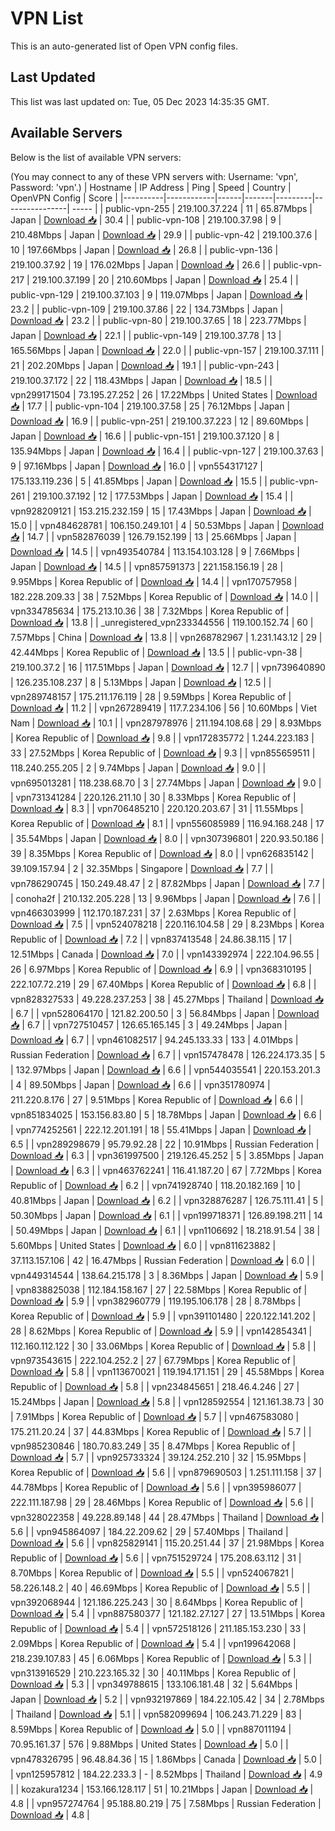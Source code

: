 # VPN List

This is an auto-generated list of Open VPN config files.

## Last Updated

This list was last updated on: Tue, 05 Dec 2023 14:35:35 GMT.

## Available Servers

Below is the list of available VPN servers:

(You may connect to any of these VPN servers with: Username: 'vpn', Password: 'vpn'.)
| Hostname | IP Address | Ping | Speed | Country | OpenVPN Config | Score |
|----------|------------|------|-------|---------|----------------| ----- |
| public-vpn-255 | 219.100.37.224 | 11 | 65.87Mbps | Japan | [Download 📥](./configs/server_0_JP.ovpn) | 30.4 |
| public-vpn-108 | 219.100.37.98 | 9 | 210.48Mbps | Japan | [Download 📥](./configs/server_1_JP.ovpn) | 29.9 |
| public-vpn-42 | 219.100.37.6 | 10 | 197.66Mbps | Japan | [Download 📥](./configs/server_2_JP.ovpn) | 26.8 |
| public-vpn-136 | 219.100.37.92 | 19 | 176.02Mbps | Japan | [Download 📥](./configs/server_3_JP.ovpn) | 26.6 |
| public-vpn-217 | 219.100.37.199 | 20 | 210.60Mbps | Japan | [Download 📥](./configs/server_4_JP.ovpn) | 25.4 |
| public-vpn-129 | 219.100.37.103 | 9 | 119.07Mbps | Japan | [Download 📥](./configs/server_5_JP.ovpn) | 23.2 |
| public-vpn-109 | 219.100.37.86 | 22 | 134.73Mbps | Japan | [Download 📥](./configs/server_6_JP.ovpn) | 23.2 |
| public-vpn-80 | 219.100.37.65 | 18 | 223.77Mbps | Japan | [Download 📥](./configs/server_7_JP.ovpn) | 22.1 |
| public-vpn-149 | 219.100.37.78 | 13 | 165.56Mbps | Japan | [Download 📥](./configs/server_8_JP.ovpn) | 22.0 |
| public-vpn-157 | 219.100.37.111 | 21 | 202.20Mbps | Japan | [Download 📥](./configs/server_9_JP.ovpn) | 19.1 |
| public-vpn-243 | 219.100.37.172 | 22 | 118.43Mbps | Japan | [Download 📥](./configs/server_10_JP.ovpn) | 18.5 |
| vpn299171504 | 73.195.27.252 | 26 | 17.22Mbps | United States | [Download 📥](./configs/server_11_US.ovpn) | 17.7 |
| public-vpn-104 | 219.100.37.58 | 25 | 76.12Mbps | Japan | [Download 📥](./configs/server_12_JP.ovpn) | 16.9 |
| public-vpn-251 | 219.100.37.223 | 12 | 89.60Mbps | Japan | [Download 📥](./configs/server_13_JP.ovpn) | 16.6 |
| public-vpn-151 | 219.100.37.120 | 8 | 135.94Mbps | Japan | [Download 📥](./configs/server_14_JP.ovpn) | 16.4 |
| public-vpn-127 | 219.100.37.63 | 9 | 97.16Mbps | Japan | [Download 📥](./configs/server_15_JP.ovpn) | 16.0 |
| vpn554317127 | 175.133.119.236 | 5 | 41.85Mbps | Japan | [Download 📥](./configs/server_16_JP.ovpn) | 15.5 |
| public-vpn-261 | 219.100.37.192 | 12 | 177.53Mbps | Japan | [Download 📥](./configs/server_17_JP.ovpn) | 15.4 |
| vpn928209121 | 153.215.232.159 | 15 | 17.43Mbps | Japan | [Download 📥](./configs/server_18_JP.ovpn) | 15.0 |
| vpn484628781 | 106.150.249.101 | 4 | 50.53Mbps | Japan | [Download 📥](./configs/server_19_JP.ovpn) | 14.7 |
| vpn582876039 | 126.79.152.199 | 13 | 25.66Mbps | Japan | [Download 📥](./configs/server_20_JP.ovpn) | 14.5 |
| vpn493540784 | 113.154.103.128 | 9 | 7.66Mbps | Japan | [Download 📥](./configs/server_21_JP.ovpn) | 14.5 |
| vpn857591373 | 221.158.156.19 | 28 | 9.95Mbps | Korea Republic of | [Download 📥](./configs/server_22_KR.ovpn) | 14.4 |
| vpn170757958 | 182.228.209.33 | 38 | 7.52Mbps | Korea Republic of | [Download 📥](./configs/server_23_KR.ovpn) | 14.0 |
| vpn334785634 | 175.213.10.36 | 38 | 7.32Mbps | Korea Republic of | [Download 📥](./configs/server_24_KR.ovpn) | 13.8 |
| _unregistered_vpn233344556 | 119.100.152.74 | 60 | 7.57Mbps | China | [Download 📥](./configs/server_25_CN.ovpn) | 13.8 |
| vpn268782967 | 1.231.143.12 | 29 | 42.44Mbps | Korea Republic of | [Download 📥](./configs/server_26_KR.ovpn) | 13.5 |
| public-vpn-38 | 219.100.37.2 | 16 | 117.51Mbps | Japan | [Download 📥](./configs/server_27_JP.ovpn) | 12.7 |
| vpn739640890 | 126.235.108.237 | 8 | 5.13Mbps | Japan | [Download 📥](./configs/server_28_JP.ovpn) | 12.5 |
| vpn289748157 | 175.211.176.119 | 28 | 9.59Mbps | Korea Republic of | [Download 📥](./configs/server_29_KR.ovpn) | 11.2 |
| vpn267289419 | 117.7.234.106 | 56 | 10.60Mbps | Viet Nam | [Download 📥](./configs/server_30_VN.ovpn) | 10.1 |
| vpn287978976 | 211.194.108.68 | 29 | 8.93Mbps | Korea Republic of | [Download 📥](./configs/server_31_KR.ovpn) | 9.8 |
| vpn172835772 | 1.244.223.183 | 33 | 27.52Mbps | Korea Republic of | [Download 📥](./configs/server_32_KR.ovpn) | 9.3 |
| vpn855659511 | 118.240.255.205 | 2 | 9.74Mbps | Japan | [Download 📥](./configs/server_33_JP.ovpn) | 9.0 |
| vpn695013281 | 118.238.68.70 | 3 | 27.74Mbps | Japan | [Download 📥](./configs/server_34_JP.ovpn) | 9.0 |
| vpn731341284 | 220.126.211.10 | 30 | 8.33Mbps | Korea Republic of | [Download 📥](./configs/server_35_KR.ovpn) | 8.3 |
| vpn706485210 | 220.120.203.67 | 31 | 11.55Mbps | Korea Republic of | [Download 📥](./configs/server_36_KR.ovpn) | 8.1 |
| vpn556085989 | 116.94.168.248 | 17 | 35.54Mbps | Japan | [Download 📥](./configs/server_37_JP.ovpn) | 8.0 |
| vpn307396801 | 220.93.50.186 | 39 | 8.35Mbps | Korea Republic of | [Download 📥](./configs/server_38_KR.ovpn) | 8.0 |
| vpn626835142 | 39.109.157.94 | 2 | 32.35Mbps | Singapore | [Download 📥](./configs/server_39_SG.ovpn) | 7.7 |
| vpn786290745 | 150.249.48.47 | 2 | 87.82Mbps | Japan | [Download 📥](./configs/server_40_JP.ovpn) | 7.7 |
| conoha2f | 210.132.205.228 | 13 | 9.96Mbps | Japan | [Download 📥](./configs/server_41_JP.ovpn) | 7.6 |
| vpn466303999 | 112.170.187.231 | 37 | 2.63Mbps | Korea Republic of | [Download 📥](./configs/server_42_KR.ovpn) | 7.5 |
| vpn524078218 | 220.116.104.58 | 29 | 8.23Mbps | Korea Republic of | [Download 📥](./configs/server_43_KR.ovpn) | 7.2 |
| vpn837413548 | 24.86.38.115 | 17 | 12.51Mbps | Canada | [Download 📥](./configs/server_44_CA.ovpn) | 7.0 |
| vpn143392974 | 222.104.96.55 | 26 | 6.97Mbps | Korea Republic of | [Download 📥](./configs/server_45_KR.ovpn) | 6.9 |
| vpn368310195 | 222.107.72.219 | 29 | 67.40Mbps | Korea Republic of | [Download 📥](./configs/server_46_KR.ovpn) | 6.8 |
| vpn828327533 | 49.228.237.253 | 38 | 45.27Mbps | Thailand | [Download 📥](./configs/server_47_TH.ovpn) | 6.7 |
| vpn528064170 | 121.82.200.50 | 3 | 56.84Mbps | Japan | [Download 📥](./configs/server_48_JP.ovpn) | 6.7 |
| vpn727510457 | 126.65.165.145 | 3 | 49.24Mbps | Japan | [Download 📥](./configs/server_49_JP.ovpn) | 6.7 |
| vpn461082517 | 94.245.133.33 | 133 | 4.01Mbps | Russian Federation | [Download 📥](./configs/server_50_RU.ovpn) | 6.7 |
| vpn157478478 | 126.224.173.35 | 5 | 132.97Mbps | Japan | [Download 📥](./configs/server_51_JP.ovpn) | 6.6 |
| vpn544035541 | 220.153.201.3 | 4 | 89.50Mbps | Japan | [Download 📥](./configs/server_52_JP.ovpn) | 6.6 |
| vpn351780974 | 211.220.8.176 | 27 | 9.51Mbps | Korea Republic of | [Download 📥](./configs/server_53_KR.ovpn) | 6.6 |
| vpn851834025 | 153.156.83.80 | 5 | 18.78Mbps | Japan | [Download 📥](./configs/server_54_JP.ovpn) | 6.6 |
| vpn774252561 | 222.12.201.191 | 18 | 55.41Mbps | Japan | [Download 📥](./configs/server_55_JP.ovpn) | 6.5 |
| vpn289298679 | 95.79.92.28 | 22 | 10.91Mbps | Russian Federation | [Download 📥](./configs/server_56_RU.ovpn) | 6.3 |
| vpn361997500 | 219.126.45.252 | 5 | 3.85Mbps | Japan | [Download 📥](./configs/server_57_JP.ovpn) | 6.3 |
| vpn463762241 | 116.41.187.20 | 67 | 7.72Mbps | Korea Republic of | [Download 📥](./configs/server_58_KR.ovpn) | 6.2 |
| vpn741928740 | 118.20.182.169 | 10 | 40.81Mbps | Japan | [Download 📥](./configs/server_59_JP.ovpn) | 6.2 |
| vpn328876287 | 126.75.111.41 | 5 | 50.30Mbps | Japan | [Download 📥](./configs/server_60_JP.ovpn) | 6.1 |
| vpn199718371 | 126.89.198.211 | 14 | 50.49Mbps | Japan | [Download 📥](./configs/server_61_JP.ovpn) | 6.1 |
| vpn1106692 | 18.218.91.54 | 38 | 5.60Mbps | United States | [Download 📥](./configs/server_62_US.ovpn) | 6.0 |
| vpn811623882 | 37.113.157.106 | 42 | 16.47Mbps | Russian Federation | [Download 📥](./configs/server_63_RU.ovpn) | 6.0 |
| vpn449314544 | 138.64.215.178 | 3 | 8.36Mbps | Japan | [Download 📥](./configs/server_64_JP.ovpn) | 5.9 |
| vpn838825038 | 112.184.158.167 | 27 | 22.58Mbps | Korea Republic of | [Download 📥](./configs/server_65_KR.ovpn) | 5.9 |
| vpn382960779 | 119.195.106.178 | 28 | 8.78Mbps | Korea Republic of | [Download 📥](./configs/server_66_KR.ovpn) | 5.9 |
| vpn391101480 | 220.122.141.202 | 28 | 8.62Mbps | Korea Republic of | [Download 📥](./configs/server_67_KR.ovpn) | 5.9 |
| vpn142854341 | 112.160.112.122 | 30 | 33.06Mbps | Korea Republic of | [Download 📥](./configs/server_68_KR.ovpn) | 5.8 |
| vpn973543615 | 222.104.252.2 | 27 | 67.79Mbps | Korea Republic of | [Download 📥](./configs/server_69_KR.ovpn) | 5.8 |
| vpn113670021 | 119.194.171.151 | 29 | 45.58Mbps | Korea Republic of | [Download 📥](./configs/server_70_KR.ovpn) | 5.8 |
| vpn234845651 | 218.46.4.246 | 27 | 15.24Mbps | Japan | [Download 📥](./configs/server_71_JP.ovpn) | 5.8 |
| vpn128592554 | 121.161.38.73 | 30 | 7.91Mbps | Korea Republic of | [Download 📥](./configs/server_72_KR.ovpn) | 5.7 |
| vpn467583080 | 175.211.20.24 | 37 | 44.83Mbps | Korea Republic of | [Download 📥](./configs/server_73_KR.ovpn) | 5.7 |
| vpn985230846 | 180.70.83.249 | 35 | 8.47Mbps | Korea Republic of | [Download 📥](./configs/server_74_KR.ovpn) | 5.7 |
| vpn925733324 | 39.124.252.210 | 32 | 15.95Mbps | Korea Republic of | [Download 📥](./configs/server_75_KR.ovpn) | 5.6 |
| vpn879690503 | 1.251.111.158 | 37 | 44.78Mbps | Korea Republic of | [Download 📥](./configs/server_76_KR.ovpn) | 5.6 |
| vpn395986077 | 222.111.187.98 | 29 | 28.46Mbps | Korea Republic of | [Download 📥](./configs/server_77_KR.ovpn) | 5.6 |
| vpn328022358 | 49.228.89.148 | 44 | 28.47Mbps | Thailand | [Download 📥](./configs/server_78_TH.ovpn) | 5.6 |
| vpn945864097 | 184.22.209.62 | 29 | 57.40Mbps | Thailand | [Download 📥](./configs/server_79_TH.ovpn) | 5.6 |
| vpn825829141 | 115.20.251.44 | 37 | 21.98Mbps | Korea Republic of | [Download 📥](./configs/server_80_KR.ovpn) | 5.6 |
| vpn751529724 | 175.208.63.112 | 31 | 8.70Mbps | Korea Republic of | [Download 📥](./configs/server_81_KR.ovpn) | 5.5 |
| vpn524067821 | 58.226.148.2 | 40 | 46.69Mbps | Korea Republic of | [Download 📥](./configs/server_82_KR.ovpn) | 5.5 |
| vpn392068944 | 121.186.225.243 | 30 | 8.64Mbps | Korea Republic of | [Download 📥](./configs/server_83_KR.ovpn) | 5.4 |
| vpn887580377 | 121.182.27.127 | 27 | 13.51Mbps | Korea Republic of | [Download 📥](./configs/server_84_KR.ovpn) | 5.4 |
| vpn572518126 | 211.185.153.230 | 33 | 2.09Mbps | Korea Republic of | [Download 📥](./configs/server_85_KR.ovpn) | 5.4 |
| vpn199642068 | 218.239.107.83 | 45 | 6.06Mbps | Korea Republic of | [Download 📥](./configs/server_86_KR.ovpn) | 5.3 |
| vpn313916529 | 210.223.165.32 | 30 | 40.11Mbps | Korea Republic of | [Download 📥](./configs/server_87_KR.ovpn) | 5.3 |
| vpn349788615 | 133.106.181.48 | 32 | 5.64Mbps | Japan | [Download 📥](./configs/server_88_JP.ovpn) | 5.2 |
| vpn932197869 | 184.22.105.42 | 34 | 2.78Mbps | Thailand | [Download 📥](./configs/server_89_TH.ovpn) | 5.1 |
| vpn582099694 | 106.243.71.229 | 83 | 8.59Mbps | Korea Republic of | [Download 📥](./configs/server_90_KR.ovpn) | 5.0 |
| vpn887011194 | 70.95.161.37 | 576 | 9.88Mbps | United States | [Download 📥](./configs/server_91_US.ovpn) | 5.0 |
| vpn478326795 | 96.48.84.36 | 15 | 1.86Mbps | Canada | [Download 📥](./configs/server_92_CA.ovpn) | 5.0 |
| vpn125957812 | 184.22.233.3 | - | 8.52Mbps | Thailand | [Download 📥](./configs/server_93_TH.ovpn) | 4.9 |
| kozakura1234 | 153.166.128.117 | 51 | 10.21Mbps | Japan | [Download 📥](./configs/server_94_JP.ovpn) | 4.8 |
| vpn957274764 | 95.188.80.219 | 75 | 7.58Mbps | Russian Federation | [Download 📥](./configs/server_95_RU.ovpn) | 4.8 |
